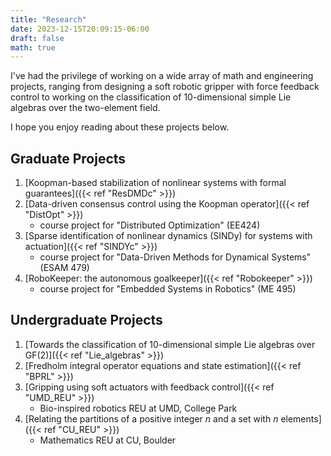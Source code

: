 ```yaml
---
title: "Research"
date: 2023-12-15T20:09:15-06:00
draft: false
math: true
---
```


I've had the privilege of working on a wide array of math and engineering projects, ranging from designing a soft robotic gripper with force feedback control to working on the classification of 10-dimensional simple Lie algebras over the two-element field. 

I hope you enjoy reading about these projects below.

## Graduate Projects

1. [Koopman-based stabilization of nonlinear systems with formal guarantees]({{< ref "ResDMDc" >}})
2. [Data-driven consensus control using the Koopman operator]({{< ref "DistOpt" >}})
    - course project for "Distributed Optimization" (EE424)
3. [Sparse identification of nonlinear dynamics (SINDy) for systems with actuation]({{< ref "SINDYc" >}})
    - course project for "Data-Driven Methods for Dynamical Systems" (ESAM 479)
4. [RoboKeeper: the autonomous goalkeeper]({{< ref "Robokeeper" >}})
    - course project for "Embedded Systems in Robotics" (ME 495)

## Undergraduate Projects

1. [Towards the classification of 10-dimensional simple Lie algebras over GF(2)]({{< ref "Lie_algebras" >}})
2. [Fredholm integral operator equations and state estimation]({{< ref "BPRL" >}})
3. [Gripping using soft actuators with feedback control]({{< ref "UMD_REU" >}})
    - Bio-inspired robotics REU at UMD, College Park
4. [Relating the partitions of a positive integer $n$ and a set with $n$ elements]({{< ref "CU_REU" >}})
    - Mathematics REU at CU, Boulder

